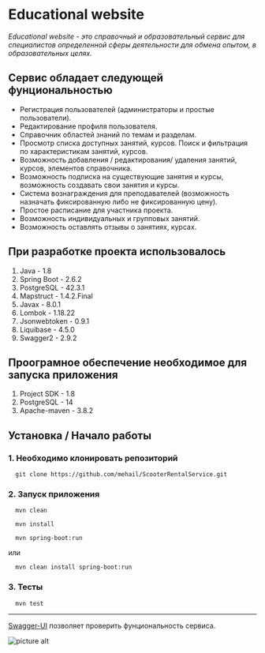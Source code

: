 # Educational website #

_Educational website - это справочный и образовательный сервис для специалистов определенной сферы деятельности для обмена опытом, в образовательных целях._

## Сервис обладает следующей фунциональностью ##

* Регистрация пользователей (администраторы и простые пользователи). 
* Редактирование профиля пользователя. 
* Справочник областей знаний по темам и разделам. 
* Просмотр списка доступных занятий, курсов. Поиск и фильтрация по характеристикам занятий, курсов.
* Возможность добавления / редактирования/ удаления занятий, курсов, элементов справочника.
* Возможность подписка на существующие занятия и курсы, возможность создавать свои занятия и курсы.
* Система вознаграждения для преподавателей (возможность назначать фиксированную либо не фиксированную цену).
* Простое расписание для участника проекта. 
* Возможность индивидуальных и групповых занятий.
* Возможность оставлять отзывы о занятиях, курсах.

## При разработке проекта использовалось ##
1. Java - 1.8
2. Spring Boot - 2.6.2
3. PostgreSQL - 42.3.1
4. Mapstruct - 1.4.2.Final
5. Javax - 8.0.1
6. Lombok - 1.18.22
7. Jsonwebtoken - 0.9.1
8. Liquibase - 4.5.0
9. Swagger2 - 2.9.2

## Проограмное обеспечение необходимое для запуска приложения ##
1. Project SDK - 1.8
2. PostgreSQL - 14
3. Apache-maven - 3.8.2

## Установка / Начало работы ##
### 1. Необходимо клонировать репозиторий 
```
  git clone https://github.com/mehail/ScooterRentalService.git
```
### 2. Запуск приложения 
```
  mvn clean
```
```
  mvn install
```
```
  mvn spring-boot:run
```
или 
```
  mvn clean install spring-boot:run
```
### 3. Тесты
```
  mvn test
```
____
<a href="http://localhost:8081/swagger-ui.html#/">Swagger-UI</a> позволяет проверить фунциональность сервиса.

![picture alt](https://sun9-87.userapi.com/impg/dZu8DuzfC_QG-cJGztGtKnt80WaV5nbjcF4EZA/J2sNFQLAYKs.jpg?size=1920x1080&quality=96&sign=d57ef818a07a08d534244d128a472a16&type=album "Swagger-ui")
